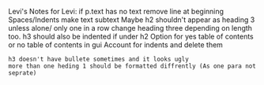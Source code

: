 Levi's Notes for Levi:
    if p.text has no text remove line at beginning
    Spaces/Indents make text subtext
    Maybe h2 shouldn't appear as heading 3 unless alone/ only one in a row
    change heading three depending on length too. h3 should also be indented if under h2
    Option for yes table of contents or no table of contents in gui
    Account for indents and delete them

    h3 doesn't have bullete sometimes and it looks ugly
    more than one heding 1 should be formatted diffrently (As one para not seprate)